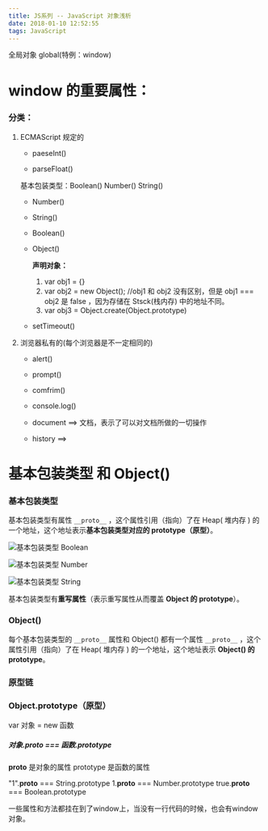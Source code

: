```yaml
---
title: JS系列 -- JavaScript 对象浅析
date: 2018-01-10 12:52:55
tags: JavaScript
---
```

全局对象 global(特例：window)

# window 的重要属性：

### 分类：

1. ECMAScript 规定的

    - paeseInt()

    - parseFloat()

    基本包装类型：Boolean()  Number()  String()

    - Number()

    - String()

    - Boolean()

    - Object()

        **声明对象：**
        1. var obj1 = {} 
        2. var obj2 = new Object(); //obj1 和 obj2 没有区别，但是 obj1 === obj2 是 false ，因为存储在 Stsck(栈内存) 中的地址不同。
        3. var obj3 = Object.create(Object.prototype)

    - setTimeout()

2. 浏览器私有的(每个浏览器是不一定相同的)

    - alert() 

    - prompt()

    - comfrim()

    - console.log()

    - document ==> 文档，表示了可以对文档所做的一切操作

    - history ==> 
# 基本包装类型 和 Object()

### 基本包装类型

基本包装类型有属性 `__proto__` ，这个属性引用（指向）了在 Heap( 堆内存 ) 的一个地址，这个地址表示**基本包装类型对应的 prototype（原型）**。

![基本包装类型 Boolean](http://upload-images.jianshu.io/upload_images/9617841-4911258278ef065e.png?imageMogr2/auto-orient/strip%7CimageView2/2/w/1240)

![基本包装类型 Number](http://upload-images.jianshu.io/upload_images/9617841-6e664f59886709f6.png?imageMogr2/auto-orient/strip%7CimageView2/2/w/1240)

![基本包装类型 String](http://upload-images.jianshu.io/upload_images/9617841-5c889bdc59874e0c.png?imageMogr2/auto-orient/strip%7CimageView2/2/w/1240)

基本包装类型有**重写属性**（表示重写属性从而覆盖 **Object 的 prototype**）。

### Object()

每个基本包装类型的 `__proto__` 属性和 Object() 都有一个属性 `__proto__` ，这个属性引用（指向）了在 Heap( 堆内存 ) 的一个地址，这个地址表示 **Object() 的 prototype**。

### 原型链

### Object.prototype（原型）

var 对象 = new 函数
##### 对象.__proto__  ===  函数.prototype
__proto__ 是对象的属性
prototype 是函数的属性

"1".__proto__ === String.prototype
1.__proto__ === Number.prototype
true.__proto__ === Boolean.prototype

一些属性和方法都挂在到了window上，当没有一行代码的时候，也会有window对象。
